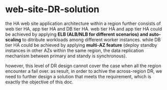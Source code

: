 # web-site-DR-solution
the HA web site application architecture within a region further consists of web tier HA, app tier HA and DB tier HA. web tier HA and app tier HA could be achieved by applying **ELB (ALB/NLB for different scenarios) and auto-scaling** to ditribute workloads among different worker instances. while DB tier HA could be achieved by applying **multi-AZ feature** (deploy standby instances in other AZs within the same region, the data replication mechanism between primary and standy is synchronous).

however, this level of DR design cannot cover the case when all the region encounter a fail over. as result, in order to achive the across-region DR, we need to further design a solution that meets the requirement, which is exactly the objective of this doc.

